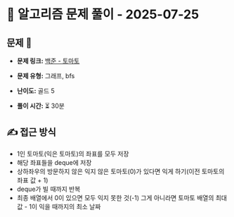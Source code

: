 # 📝 알고리즘 문제 풀이 - 2025-07-25

## 문제 📖

- **문제 링크:** [백준 - 토마토](https://www.acmicpc.net/problem/7576)

- **문제 유형:** 그래프, bfs

- **난이도:** 골드 5

- **풀이 시간:** ⏳ 30분

## ✍ 접근 방식
- 1인 토마토(익은 토마토)의 좌표를 모두 저장
- 해당 좌표들을 deque에 저장
- 상하좌우의 방문하지 않은 익지 않은 토마토(0)가 있다면 익게 하기(이전 토마토의 좌표 값 + 1)
- deque가 빌 때까지 반복
- 최종 배열에서 0이 있으면 모두 익지 못한 것(-1) 그게 아니라면 토마토 배열의 최대값 - 1이 익을 때까지의 최소 날짜
